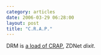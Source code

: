 ```yaml
---
category: articles
date: 2006-03-29 06:28:00
layout: post
title: "C.R.A.P."
---
```


DRM is <a href="http://news.zdnet.com/2036-2_22-6035707.html">a load of CRAP</a>, ZDNet <i>dixit</i>.
